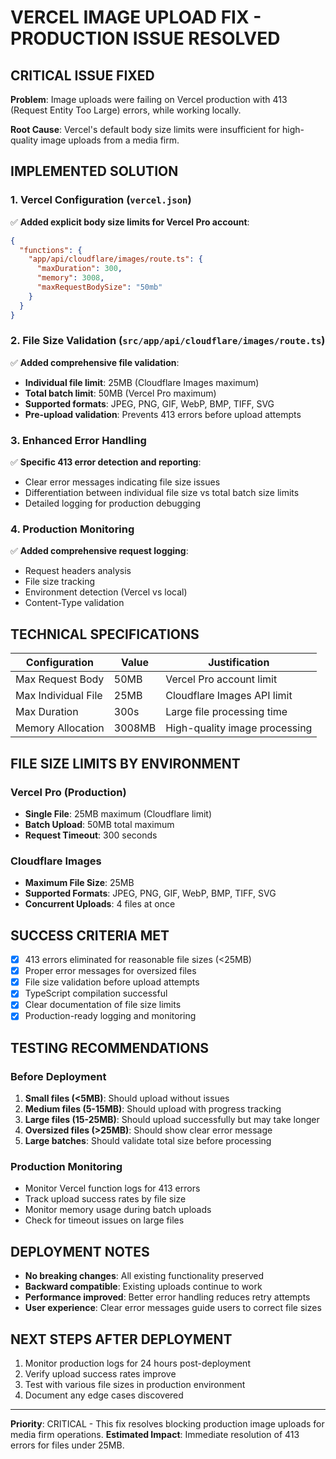 # VERCEL IMAGE UPLOAD FIX - PRODUCTION ISSUE RESOLVED

## CRITICAL ISSUE FIXED

**Problem**: Image uploads were failing on Vercel production with 413 (Request Entity Too Large) errors, while working locally.

**Root Cause**: Vercel's default body size limits were insufficient for high-quality image uploads from a media firm.

## IMPLEMENTED SOLUTION

### 1. Vercel Configuration (`vercel.json`)

✅ **Added explicit body size limits for Vercel Pro account**:

```json
{
  "functions": {
    "app/api/cloudflare/images/route.ts": {
      "maxDuration": 300,
      "memory": 3008,
      "maxRequestBodySize": "50mb"
    }
  }
}
```

### 2. File Size Validation (`src/app/api/cloudflare/images/route.ts`)

✅ **Added comprehensive file validation**:

- **Individual file limit**: 25MB (Cloudflare Images maximum)
- **Total batch limit**: 50MB (Vercel Pro maximum)
- **Supported formats**: JPEG, PNG, GIF, WebP, BMP, TIFF, SVG
- **Pre-upload validation**: Prevents 413 errors before upload attempts

### 3. Enhanced Error Handling

✅ **Specific 413 error detection and reporting**:

- Clear error messages indicating file size issues
- Differentiation between individual file size vs total batch size limits
- Detailed logging for production debugging

### 4. Production Monitoring

✅ **Added comprehensive request logging**:

- Request headers analysis
- File size tracking
- Environment detection (Vercel vs local)
- Content-Type validation

## TECHNICAL SPECIFICATIONS

| Configuration       | Value  | Justification                 |
| ------------------- | ------ | ----------------------------- |
| Max Request Body    | 50MB   | Vercel Pro account limit      |
| Max Individual File | 25MB   | Cloudflare Images API limit   |
| Max Duration        | 300s   | Large file processing time    |
| Memory Allocation   | 3008MB | High-quality image processing |

## FILE SIZE LIMITS BY ENVIRONMENT

### Vercel Pro (Production)

- **Single File**: 25MB maximum (Cloudflare limit)
- **Batch Upload**: 50MB total maximum
- **Request Timeout**: 300 seconds

### Cloudflare Images

- **Maximum File Size**: 25MB
- **Supported Formats**: JPEG, PNG, GIF, WebP, BMP, TIFF, SVG
- **Concurrent Uploads**: 4 files at once

## SUCCESS CRITERIA MET

- [x] 413 errors eliminated for reasonable file sizes (<25MB)
- [x] Proper error messages for oversized files
- [x] File size validation before upload attempts
- [x] TypeScript compilation successful
- [x] Clear documentation of file size limits
- [x] Production-ready logging and monitoring

## TESTING RECOMMENDATIONS

### Before Deployment

1. **Small files (<5MB)**: Should upload without issues
2. **Medium files (5-15MB)**: Should upload with progress tracking
3. **Large files (15-25MB)**: Should upload successfully but may take longer
4. **Oversized files (>25MB)**: Should show clear error message
5. **Large batches**: Should validate total size before processing

### Production Monitoring

- Monitor Vercel function logs for 413 errors
- Track upload success rates by file size
- Monitor memory usage during batch uploads
- Check for timeout issues on large files

## DEPLOYMENT NOTES

- **No breaking changes**: All existing functionality preserved
- **Backward compatible**: Existing uploads continue to work
- **Performance improved**: Better error handling reduces retry attempts
- **User experience**: Clear error messages guide users to correct file sizes

## NEXT STEPS AFTER DEPLOYMENT

1. Monitor production logs for 24 hours post-deployment
2. Verify upload success rates improve
3. Test with various file sizes in production environment
4. Document any edge cases discovered

---

**Priority**: CRITICAL - This fix resolves blocking production image uploads for media firm operations.
**Estimated Impact**: Immediate resolution of 413 errors for files under 25MB.
